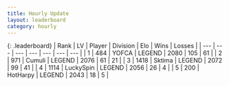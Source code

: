 ```yaml
---
title: Hourly Update
layout: leaderboard
category: hourly
---
```


{: .leaderboard}
| Rank | LV | Player | Division | Elo | Wins | Losses |
| --- | --- | --- | --- | --- | --- | --- |
| <span data-change="2">1</span> | 484 | <span title="ID: 650820">YOFCA</span> | LEGEND | <span data-change="21">2080</span> | <span data-change="4">105</span> | <span data-change="0">61</span> |
| <span data-change="-1">2</span> | 971 | <span title="ID: 294236">Cumuli</span> | LEGEND | <span data-change="0">2076</span> | <span data-change="0">61</span> | <span data-change="0">21</span> |
| <span data-change="-1">3</span> | 1418 | <span title="ID: 353063">Sktima</span> | LEGEND | <span data-change="0">2072</span> | <span data-change="0">99</span> | <span data-change="0">41</span> |
| <span data-change="0">4</span> | 1114 | <span title="ID: 498412">LuckySpin</span> | LEGEND | <span data-change="0">2056</span> | <span data-change="0">26</span> | <span data-change="0">4</span> |
| <span data-change="0">5</span> | 200 | <span title="ID: 623829">HotHarpy</span> | LEGEND | <span data-change="0">2043</span> | <span data-change="0">18</span> | <span data-change="0">5</span> |